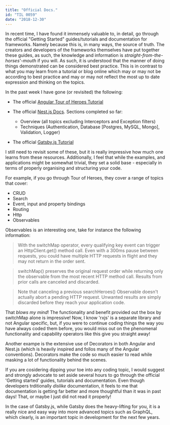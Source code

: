 ```yaml
---
title: "Official Docs."
id: "TIL 0059"
date: "2018-12-30"
---
```


In recent time, I have found it immensely valuable to, in detail, go through the official "Getting Started" guides/tutorials and documentation for frameworks. Namely because this is, in many ways, the source of truth. The creators and developers of the frameworks themselves have put together these guides, as such, the knowledge and information is *straight-from-the-horses'-mouth* if you will. As such, it is understood that the manner of doing things demonstrated can be considered best practice. This is in contrast to what you may learn from a tutorial or blog online which may or may not be according to best practice and may or may not reflect the most up to date expression and thinking on the topics. 

In the past week I have gone (or revisited) the following: 

* The official [Angular Tour of Heroes Tutorial](https://angular.io/tutorial)
* The official [Nest.js Docs](https://docs.nestjs.com/first-steps). Sections completed so far: 

    * Overview (all topics excluding Interceptors and Exception filters)
    * Techniques (Authentication, Database [Postgres, MySQL, Mongo], Validation, Logger)

* The official [Gatsby.js Tutorial](https://www.gatsbyjs.org/tutorial/)

I still need to revisit some of these, but it is really impressive how much one learns from these resources. Additionally, I feel that while the examples, and applications might be somewhat trivial, they set a solid base - especially in terms of properly organising and structuring your code. 


For example, if you go through Tour of Heroes, they cover a range of topics that cover: 


* CRUD
* Search
* Event, input and property bindings
* Routing
* Http
* Observables


Observables is an interesting one, take for instance the following information: 

> With the switchMap operator, every qualifying key event can trigger an HttpClient.get() method call. Even with a 300ms pause between requests, you could have multiple HTTP requests in flight and they may not return in the order sent.

> switchMap() preserves the original request order while returning only the observable from the most recent HTTP method call. Results from prior calls are canceled and discarded.

> Note that canceling a previous searchHeroes() Observable doesn't actually abort a pending HTTP request. Unwanted results are simply discarded before they reach your application code.


That *blows my mind*! The functionality and benefit provided out the box by switchMap alone is impressive! Now, I know 'rxjs' is a separate library and not Angular specific, but, if you were to continue coding things the way you have always coded them before, you would miss out on the phenomenal functionality and capability operators like this give you straight away! 


Another exampe is the extensive use of Decorators in both Angular and Nest.js (which is heavily inspired and follos many of the Angular conventions). Decorators make the code so much easier to read while masking a lot of functionality behind the scenes. 


If you are cosidering dipping your toe into any coding topic, I would suggest and strongly advocate to set aside several hours to go through the official 'Getting started' guides, tutorials and documentation. Even though developers trditionally *dislike* documentation, it feels to me that documentation is getting far better and more thoughtful than it was in past days! That, or maybe I just did not read it properly! 


In the case of Gatsby.js, while Gatsby does the heavy-lifting for you, it is a really nice and easy way into more advanced topics such as GraphQL, which clearly, is an important topic in development for the next few years.










